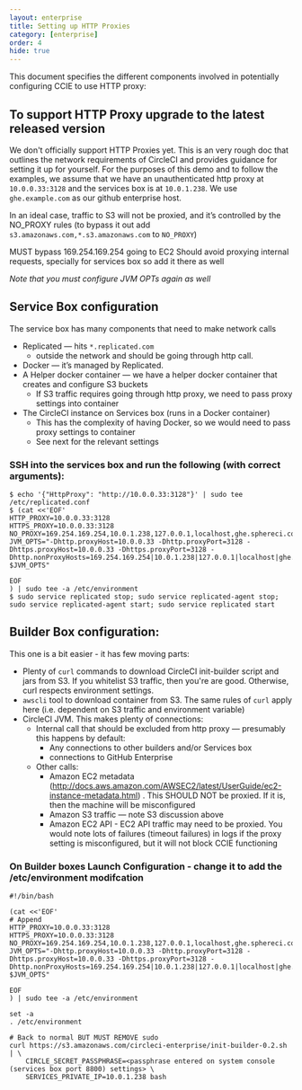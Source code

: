 ```yaml
---
layout: enterprise
title: Setting up HTTP Proxies
category: [enterprise]
order: 4
hide: true
---
```


This document specifies the different components involved in potentially configuring CCIE to use HTTP proxy:

## To support HTTP Proxy upgrade to the latest released version

We don't officially support HTTP Proxies yet. This is an very rough doc that outlines the network requirements of CircleCI and provides guidance for setting it up for yourself. For the purposes of this demo and to follow the examples, we assume that we have an unauthenticated http proxy at `10.0.0.33:3128` and the services box is at `10.0.1.238`. We use `ghe.example.com` as our github enterprise host.

In an ideal case, traffic to S3 will not be proxied, and it’s controlled by the NO_PROXY rules (to bypass it out add `s3.amazonaws.com,*.s3.amazonaws.com`  to `NO_PROXY`)

MUST bypass 169.254.169.254 going to EC2
Should avoid proxying internal requests, specially for services box so add it there as well

*Note that you must configure JVM OPTs again as well*

## Service Box configuration

The service box has many components that need to make network calls

- Replicated — hits `*.replicated.com`
  - outside the network and should be going through http call.
- Docker — it’s managed by Replicated.
- A Helper docker container — we have a helper docker container that creates and configure S3 buckets
  - If S3 traffic requires going through http proxy, we need to pass proxy settings into container
- The CircleCI instance on Services box (runs in a Docker container)
  - This has the complexity of having Docker, so we would need to pass proxy settings to container
  - See next for the relevant settings

### SSH into the services box and run the following (with correct arguments):
```
$ echo '{"HttpProxy": "http://10.0.0.33:3128"}' | sudo tee  /etc/replicated.conf
$ (cat <<'EOF'
HTTP_PROXY=10.0.0.33:3128
HTTPS_PROXY=10.0.0.33:3128
NO_PROXY=169.254.169.254,10.0.1.238,127.0.0.1,localhost,ghe.sphereci.com
JVM_OPTS="-Dhttp.proxyHost=10.0.0.33 -Dhttp.proxyPort=3128 -Dhttps.proxyHost=10.0.0.33 -Dhttps.proxyPort=3128 -Dhttp.nonProxyHosts=169.254.169.254|10.0.1.238|127.0.0.1|localhost|ghe.example.com $JVM_OPTS"

EOF
) | sudo tee -a /etc/environment
$ sudo service replicated stop; sudo service replicated-agent stop; sudo service replicated-agent start; sudo service replicated start
```

## Builder Box configuration:
This one is a bit easier - it has few moving parts:

- Plenty of `curl` commands to download CircleCI init-builder script and jars from S3.  If you whitelist S3 traffic, then you're are good.  Otherwise, curl respects environment settings.
- `awscli` tool to download container from S3. The same rules of `curl` apply here (i.e. dependent on S3 traffic and environment variable)
- CircleCI JVM.  This makes plenty of connections:
  - Internal call that should be excluded from http proxy — presumably this happens by default:
    - Any connections to other builders and/or Services box
    -  connections to GitHub Enterprise
  - Other calls:
    - Amazon EC2 metadata (http://docs.aws.amazon.com/AWSEC2/latest/UserGuide/ec2-instance-metadata.html) .  This SHOULD NOT be proxied.  If it is, then the machine will be misconfigured
    - Amazon S3 traffic — note S3 discussion above
    - Amazon EC2 API - EC2 API traffic may need to be proxied.  You would note lots of failures (timeout failures) in logs if the proxy setting is misconfigured, but it will not block CCIE functioning

### On Builder boxes Launch Configuration - change it to add the /etc/environment modifcation

```
#!/bin/bash

(cat <<'EOF'
# Append
HTTP_PROXY=10.0.0.33:3128
HTTPS_PROXY=10.0.0.33:3128
NO_PROXY=169.254.169.254,10.0.1.238,127.0.0.1,localhost,ghe.sphereci.com
JVM_OPTS="-Dhttp.proxyHost=10.0.0.33 -Dhttp.proxyPort=3128 -Dhttps.proxyHost=10.0.0.33 -Dhttps.proxyPort=3128 -Dhttp.nonProxyHosts=169.254.169.254|10.0.1.238|127.0.0.1|localhost|ghe.sphereci.com $JVM_OPTS"

EOF
) | sudo tee -a /etc/environment

set -a
. /etc/environment

# Back to normal BUT MUST REMOVE sudo
curl https://s3.amazonaws.com/circleci-enterprise/init-builder-0.2.sh | \
    CIRCLE_SECRET_PASSPHRASE=<passphrase entered on system console (services box port 8800) settings> \
    SERVICES_PRIVATE_IP=10.0.1.238 bash
```
